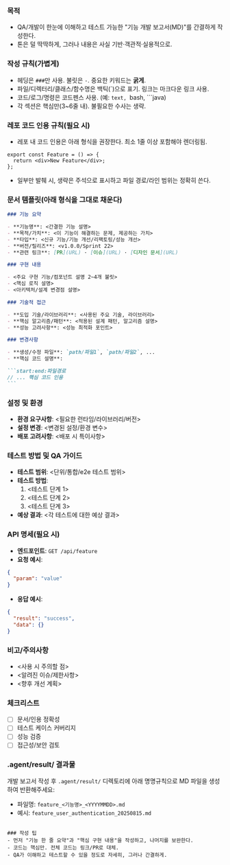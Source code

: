 ### 목적

- QA/개발이 한눈에 이해하고 테스트 가능한 "기능 개발 보고서(MD)"를 간결하게 작성한다.
- 톤은 덜 딱딱하게, 그러나 내용은 사실 기반·객관적·실용적으로.

### 작성 규칙(가볍게)

- 헤딩은 `###`만 사용. 불릿은 `-`. 중요한 키워드는 **굵게**.
- 파일/디렉터리/클래스/함수명은 백틱(`)으로 표기. 링크는 마크다운 링크 사용.
- 코드/로그/명령은 코드펜스 사용. (예: `text, `bash, ```java)
- 각 섹션은 핵심만(3~6줄 내). 불필요한 수사는 생략.

### 레포 코드 인용 규칙(필요 시)

- 레포 내 코드 인용은 아래 형식을 권장한다. 최소 1줄 이상 포함해야 렌더링됨.

```12:14:app/components/Feature.tsx
export const Feature = () => {
  return <div>New Feature</div>;
};
```

- 일부만 발췌 시, 생략은 주석으로 표시하고 파일 경로/라인 범위는 정확히 쓴다.

### 문서 템플릿(아래 형식을 그대로 채운다)

````markdown
### 기능 요약

- **기능명**: <간결한 기능 설명>
- **목적/가치**: <이 기능이 해결하는 문제, 제공하는 가치>
- **타입**: <신규 기능/기능 개선/리팩토링/성능 개선>
- **버전/릴리즈**: <v1.0.0/Sprint 22>
- **관련 링크**: [PR](URL) · [이슈](URL) · [디자인 문서](URL)

### 구현 내용

- <주요 구현 기능/컴포넌트 설명 2~4개 불릿>
- <핵심 로직 설명>
- <아키텍처/설계 변경점 설명>

### 기술적 접근

- **도입 기술/라이브러리**: <사용된 주요 기술, 라이브러리>
- **핵심 알고리즘/패턴**: <적용된 설계 패턴, 알고리즘 설명>
- **성능 고려사항**: <성능 최적화 포인트>

### 변경사항

- **생성/수정 파일**: `path/파일1`, `path/파일2`, ...
- **핵심 코드 설명**:

```start:end:파일경로
// ... 핵심 코드 인용
```
````

### 설정 및 환경

- **환경 요구사항**: <필요한 런타임/라이브러리/버전>
- **설정 변경**: <변경된 설정/환경 변수>
- **배포 고려사항**: <배포 시 특이사항>

### 테스트 방법 및 QA 가이드

- **테스트 범위**: <단위/통합/e2e 테스트 범위>
- **테스트 방법**:
  1. <테스트 단계 1>
  2. <테스트 단계 2>
  3. <테스트 단계 3>
- **예상 결과**: <각 테스트에 대한 예상 결과>

### API 명세(필요 시)

- **엔드포인트**: `GET /api/feature`
- **요청 예시**:

```json
{
  "param": "value"
}
```

- **응답 예시**:

```json
{
  "result": "success",
  "data": {}
}
```

### 비고/주의사항

- <사용 시 주의할 점>
- <알려진 이슈/제한사항>
- <향후 개선 계획>

### 체크리스트

- [ ] 문서/인용 정확성
- [ ] 테스트 케이스 커버리지
- [ ] 성능 검증
- [ ] 접근성/보안 검토

### .agent/result/ 결과물

개발 보고서 작성 후 `.agent/result/` 디렉토리에 아래 명명규칙으로 MD 파일을 생성하여 반환해주세요:

- 파일명: `feature_<기능명>_<YYYYMMDD>.md`
- 예시: `feature_user_authentication_20250815.md`

```

### 작성 팁
- 먼저 "기능 한 줄 요약"과 "핵심 구현 내용"을 작성하고, 나머지를 보완한다.
- 코드는 핵심만. 전체 코드는 링크/PR로 대체.
- QA가 이해하고 테스트할 수 있을 정도로 자세히, 그러나 간결하게.
```
